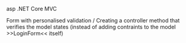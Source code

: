 asp .NET Core MVC

Form with personalised validation / Creating a controller method that verifies the model states (instead of adding contraints to the model >>LoginForm<< itself)
